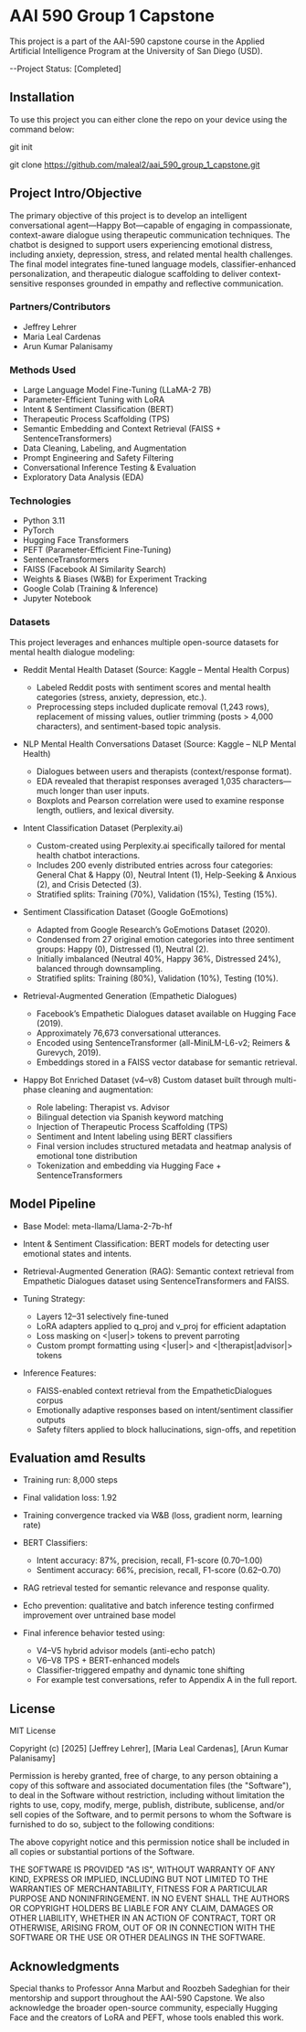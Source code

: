 # AAI 590 Group 1 Capstone

This project is a part of the AAI-590  capstone course in the Applied Artificial Intelligence Program at the University of San Diego (USD).

--Project Status: [Completed]

## Installation

To use this project you can either clone the repo on your device using the command below:

git init

git clone https://github.com/maleal2/aai_590_group_1_capstone.git

## Project Intro/Objective

The primary objective of this project is to develop an intelligent conversational agent—Happy Bot—capable of engaging in compassionate, context-aware dialogue using therapeutic communication techniques. The chatbot is designed to support users experiencing emotional distress, including anxiety, depression, stress, and related mental health challenges. The final model integrates fine-tuned language models, classifier-enhanced personalization, and therapeutic dialogue scaffolding to deliver context-sensitive responses grounded in empathy and reflective communication.

### Partners/Contributors

* Jeffrey Lehrer
* Maria Leal Cardenas
* Arun Kumar Palanisamy

### Methods Used

* Large Language Model Fine-Tuning (LLaMA-2 7B)
* Parameter-Efficient Tuning with LoRA
* Intent & Sentiment Classification (BERT)
* Therapeutic Process Scaffolding (TPS)
* Semantic Embedding and Context Retrieval (FAISS + SentenceTransformers)
* Data Cleaning, Labeling, and Augmentation
* Prompt Engineering and Safety Filtering
* Conversational Inference Testing & Evaluation
* Exploratory Data Analysis (EDA)

### Technologies

* Python 3.11
* PyTorch
* Hugging Face Transformers
* PEFT (Parameter-Efficient Fine-Tuning)
* SentenceTransformers
* FAISS (Facebook AI Similarity Search)
* Weights & Biases (W&B) for Experiment Tracking
* Google Colab (Training & Inference)
* Jupyter Notebook


### Datasets

This project leverages and enhances multiple open-source datasets for mental health dialogue modeling:

* Reddit Mental Health Dataset
(Source: Kaggle – Mental Health Corpus)
  * Labeled Reddit posts with sentiment scores and mental health categories (stress, anxiety, depression, etc.).
  * Preprocessing steps included duplicate removal (1,243 rows), replacement of missing values, outlier trimming (posts > 4,000 characters), and sentiment-based topic analysis.

* NLP Mental Health Conversations Dataset
(Source: Kaggle – NLP Mental Health)
  * Dialogues between users and therapists (context/response format).
  * EDA revealed that therapist responses averaged 1,035 characters—much longer than user inputs.
  * Boxplots and Pearson correlation were used to examine response length, outliers, and lexical diversity.

* Intent Classification Dataset (Perplexity.ai)
  * Custom-created using Perplexity.ai specifically tailored for mental health chatbot interactions.
  * Includes 200 evenly distributed entries across four categories: General Chat & Happy (0), Neutral Intent (1), Help-Seeking & Anxious (2), and Crisis Detected (3).
  * Stratified splits: Training (70%), Validation (15%), Testing (15%).

* Sentiment Classification Dataset (Google GoEmotions)
  * Adapted from Google Research’s GoEmotions Dataset (2020).
  * Condensed from 27 original emotion categories into three sentiment groups: Happy (0), Distressed (1), Neutral (2).
  * Initially imbalanced (Neutral 40%, Happy 36%, Distressed 24%), balanced through downsampling.
  * Stratified splits: Training (80%), Validation (10%), Testing (10%).

* Retrieval-Augmented Generation (Empathetic Dialogues)
  * Facebook’s Empathetic Dialogues dataset available on Hugging Face (2019).
  * Approximately 76,673 conversational utterances.
  * Encoded using SentenceTransformer (all-MiniLM-L6-v2; Reimers & Gurevych, 2019).
  * Embeddings stored in a FAISS vector database for semantic retrieval.

* Happy Bot Enriched Dataset (v4–v8)
Custom dataset built through multi-phase cleaning and augmentation:
  * Role labeling: Therapist vs. Advisor
  * Bilingual detection via Spanish keyword matching
  * Injection of Therapeutic Process Scaffolding (TPS)
  * Sentiment and Intent labeling using BERT classifiers
  * Final version includes structured metadata and heatmap analysis of emotional tone distribution
  * Tokenization and embedding via Hugging Face + SentenceTransformers

## Model Pipeline

* Base Model: meta-llama/Llama-2-7b-hf
* Intent & Sentiment Classification: BERT models for detecting user emotional states and intents.
* Retrieval-Augmented Generation (RAG): Semantic context retrieval from Empathetic Dialogues dataset using SentenceTransformers and FAISS.
  
* Tuning Strategy:
  * Layers 12–31 selectively fine-tuned
  * LoRA adapters applied to q_proj and v_proj for efficient adaptation
  * Loss masking on <|user|> tokens to prevent parroting
  * Custom prompt formatting using <|user|> and <|therapist|advisor|> tokens

* Inference Features:
  * FAISS-enabled context retrieval from the EmpatheticDialogues corpus
  * Emotionally adaptive responses based on intent/sentiment classifier outputs
  * Safety filters applied to block hallucinations, sign-offs, and repetition

## Evaluation amd Results

* Training run: 8,000 steps
* Final validation loss: 1.92
* Training convergence tracked via W&B (loss, gradient norm, learning rate)
* BERT Classifiers:
   * Intent accuracy: 87%, precision, recall, F1-score (0.70–1.00)
   * Sentiment accuracy: 66%, precision, recall, F1-score (0.62–0.70)
* RAG retrieval tested for semantic relevance and response quality.
* Echo prevention: qualitative and batch inference testing confirmed improvement over untrained base model

* Final inference behavior tested using:
  * V4–V5 hybrid advisor models (anti-echo patch)
  * V6–V8 TPS + BERT-enhanced models
  * Classifier-triggered empathy and dynamic tone shifting
  * For example test conversations, refer to Appendix A in the full report.

## License

MIT License

Copyright (c) [2025] [Jeffrey Lehrer], [Maria Leal Cardenas], [Arun Kumar Palanisamy]

Permission is hereby granted, free of charge, to any person obtaining a copy
of this software and associated documentation files (the "Software"), to deal
in the Software without restriction, including without limitation the rights
to use, copy, modify, merge, publish, distribute, sublicense, and/or sell
copies of the Software, and to permit persons to whom the Software is
furnished to do so, subject to the following conditions:

The above copyright notice and this permission notice shall be included in all
copies or substantial portions of the Software.

THE SOFTWARE IS PROVIDED "AS IS", WITHOUT WARRANTY OF ANY KIND, EXPRESS OR
IMPLIED, INCLUDING BUT NOT LIMITED TO THE WARRANTIES OF MERCHANTABILITY,
FITNESS FOR A PARTICULAR PURPOSE AND NONINFRINGEMENT. IN NO EVENT SHALL THE
AUTHORS OR COPYRIGHT HOLDERS BE LIABLE FOR ANY CLAIM, DAMAGES OR OTHER
LIABILITY, WHETHER IN AN ACTION OF CONTRACT, TORT OR OTHERWISE, ARISING FROM,
OUT OF OR IN CONNECTION WITH THE SOFTWARE OR THE USE OR OTHER DEALINGS IN THE
SOFTWARE.

## Acknowledgments

Special thanks to Professor Anna Marbut and Roozbeh Sadeghian for their mentorship and support throughout the AAI-590 Capstone. We also acknowledge the broader open-source community, especially Hugging Face and the creators of LoRA and PEFT, whose tools enabled this work.
